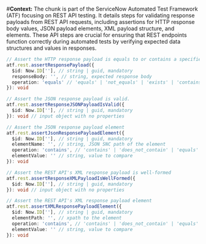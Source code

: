 #**Context:** The chunk is part of the ServiceNow Automated Test Framework (ATF) focusing on REST API testing. It details steps for validating response payloads from REST API requests, including assertions for HTTP response body values, JSON payload elements, XML payload structure, and elements. These API steps are crucial for ensuring that REST endpoints function correctly during automated tests by verifying expected data structures and values in responses.
```typescript
// Assert the HTTP response payload is equals to or contains a specified value
atf.rest.assertResponsePayload({ 
  $id: Now.ID[''], // string | guid, mandatory
  responseBody: '', // string, expected response body 
  operation: 'equals' // 'equals' | 'not_equals' | 'exists' | 'contains' | 'does_not_contain'
}): void

// Assert the JSON response payload is valid.
atf.rest.assertResponseJSONPayloadIsValid({
  $id: Now.ID[''], // string | guid, mandatory
}): void // input object with no properties

// Assert the JSON response payload element 
atf.rest.assertJsonResponsePayloadElement({
  $id: Now.ID[''], // string | guid, mandatory
  elementName: '', // string, JSON SNC path of the element
  operation: 'contains', // 'contains' | 'does_not_contain' | 'equals' | 'not_equals' | 'exists'
  elementValue: '' // string, value to compare
}): void

// Assert the REST API's XML response payload is well-formed
atf.rest.assertResponseXMLPayloadIsWellFormed({
  $id: Now.ID[''], // string | guid, mandatory
}): void // input object with no properties

// Assert the REST API's XML response payload element
atf.rest.assertXMLResponsePayloadElement({
  $id: Now.ID[''], // string | guid, mandatory
  elementPath: '', // xpath to the element
  operation: 'contains', // 'contains' | 'does_not_contain' | 'equals' | 'not_equals' | 'exists'
  elementValue: '' // string, value to compare
}): void

```